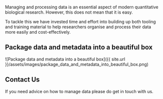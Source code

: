 Managing and processing data is an essential aspect of modern quantitative
biological research. However, this does not mean that it is easy.

To tackle this we have invested time and effort into building up both tooling
and training material to help researchers organise and process their data more
easily and cost-effectively.

## Package data and metadata into a beautiful box

![Package data and metadata into a beautiful box]({{ site.url }}/assets/images/package_data_and_metadata_into_beautiful_box.png)



## Contact Us

If you need advice on how to manage data please do get in touch with us. 
